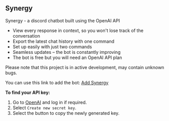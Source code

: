 ## Synergy
Synergy - a discord chatbot built using the OpenAI API

- View every response in context, so you won't lose track of the conversation
- Export the latest chat history with one command
- Set up easily with just two commands
- Seamless updates – the bot is constantly improving
- The bot is free but you will need an OpenAI API plan

Please note that this project is in active development, may contain unknown bugs.

You can use this link to add the bot: [Add Synergy](https://discord.com/api/oauth2/authorize?client_id=1049983499941195827&permissions=534925278272&scope=applications.commands%20bot)

**To find your API key:**

1. Go to [OpenAI](https://beta.openai.com/account/api-keys) and log in if required.
2. Select `Create new secret key`.
3. Select the button to copy the newly generated key.
